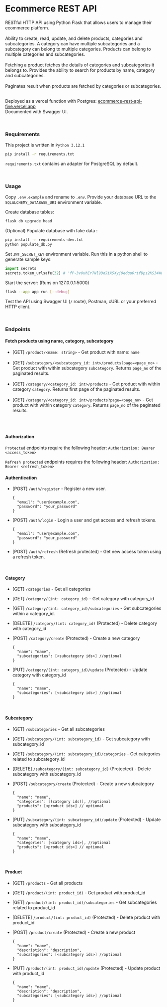 <h1>Ecommerce REST API</h1>
RESTful HTTP API using Python Flask that allows users to manage their ecommerce platform.
<br></br>
Ability to create, read, update, and delete products, categories and subcategories. A category can have multiple subcategories and a subcategory can belong to multiple categories. Products can belong to multiple categories and subcategories.
<br></br>
Fetching a product fetches the details of categories and subcategories it belongs to. Provides the ability to search for products by name, category and subcategories.
<br></br>
Paginates result when products are fetched by categories or subcategories.

<br>
<br>

Deployed as a vercel function with Postgres: [ecommerce-rest-api-five.vercel.app](https://ecommerce-rest-api-five.vercel.app)
<br> Documented with Swagger UI.

<br/>

### Requirements
This project is written in `Python 3.12.1`

```bash
pip install -r requirements.txt
```
`requirements.txt` contains an adapter for PostgreSQL by default.

<br/>

### Usage

Copy `.env.example` and rename to `.env`. Provide your database URL to the `SQLALCHEMY_DATABASE_URI` environment variable.

Create database tables:

```bash
flask db upgrade head
```

(Optional) Populate database with fake data :

```bash
pip install -r requirements-dev.txt
python populate_db.py
```

Set `JWT_SECRET_KEY` environment variable. Run this in a python shell to generate sample keys:

```python
import secrets
secrets.token_urlsafe(32) # 'fP-3vOuhEr7Nl9DdJiX5XyjOedquOrifDps2KS34Wu0'
```

Start the server: (Runs on 127.0.0.1:5000)

```bash
flask --app app run [--debug]
``` 

Test the API using Swagger UI (`/` route), Postman, cURL or your preferred HTTP client.

<br/>

### Endpoints

#### Fetch products using name, category, subcategory
- [GET] `/product/<name: string>` - Get product with name: `name` <br/><br/>
- [GET] `/subcategory/<subcategory_id: int>/products?page=<page_no>` - Get product with within subcategory `subcategory`. Returns `page_no` of the paginated results. <br/><br/>
- [GET] `/category/<category_id: int>/products` - Get product with within category `category`. Returns first page of the paginated results. <br/><br/>
- [GET] `/category/<category_id: int>/products?page=<page_no>` - Get product with within category `category`. Returns `page_no` of the paginated results. <br/><br/>

<br/>

#### Authorization
``Protected`` endpoints require the following header:
  `Authorization: Bearer <access_token>`

``Refresh protected`` endpoints requires the following header:
  `Authorization: Bearer <refresh_token>`

#### Authentication
- [POST] `/auth/register` - Register a new user.
  ```
  {
    "email": "user@example.com",
    "password": "your_password"
  }
  ```

- [POST] `/auth/login` - Login a user and get access and refresh tokens.
  ```
  {
    "email": "user@example.com",
    "password": "your_password"
  }
  ```

- [POST] `/auth/refresh` (Refresh protected) - Get new access token using a refresh token.
  
<br/>

#### Category
- [GET] `/categories` - Get all categories
- [GET] `/category/(int: category_id)` - Get category with category_id
- [GET] `/category/(int: category_id)/subcategories` - Get subcategories within a category_id.
- [DELETE] `/category/(int: category_id)` (Protected) - Delete category with category_id

- [POST] `/category/create` (Protected) - Create a new category
  ```
  {
    "name": "name",
    "subcategories": [<subcategory ids>] //optional
  }
  ```

- [PUT] `/category/(int: category_id)/update` (Protected) - Update category with category_id
  ```
  {
    "name": "name",
    "subcategories": [<subcategory ids>] //optional
  }
  ```

<br/>

#### Subcategory
- [GET] `/subcategories` - Get all subcategories
- [GET] `/subcategory/(int: subcategory_id)` - Get subcategory with subcategory_id
- [GET] `/subcategory/(int: subcategory_id)/categories` - Get categories related to subcategory_id
- [DELETE] `/subcategory/(int: subcategory_id)` (Protected) - Delete subcategory with subcategory_id

- [POST] `/subcategory/create` (Protected) - Create a new subcategory
  ```
  {
    "name": "name",
    "categories": [(category ids)], //optional
    "products": [<product ids>] // optional
  }
  ```

- [PUT] `/subcategory/(int: subcategory_id)/update` (Protected) - Update subcategory with subcategory_id
  ```
  {
    "name": "name",
    "categories": [<category ids>], //optional
    "products": [<product ids>] // optional
  }
  ```


<br/>

#### Product
- [GET] `/products` - Get all products
- [GET] `/product/(int: product_id)` - Get product with product_id
- [GET] `/product/(int: product_id)/subcategories` - Get subcategories related to product_id
- [DELETE] `/product/(int: product_id)` (Protected) - Delete product with product_id

- [POST] `/product/create` (Protected) - Create a new product
  ```
  {
    "name": "name",
    "description": "description",
    "subcategories": [<subcategory ids>] //optional
  }
  ```

- [PUT] `/product/(int: product_id)/update` (Protected) - Update product with product_id
  ```
  {
    "name": "name",
    "description": "description",
    "subcategories": [<subcategory ids>] //optional
  }
  ```
